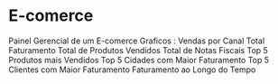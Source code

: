 # E-comerce

Painel Gerencial de um E-comerce
Graficos : 
Vendas por Canal
Total Faturamento
Total de Produtos Vendidos
Total de Notas Fiscais
Top 5 Produtos mais Vendidos
Top 5 Cidades com Maior Faturamento
Top 5 Clientes com Maior Faturamento
Faturamento ao Longo do Tempo

